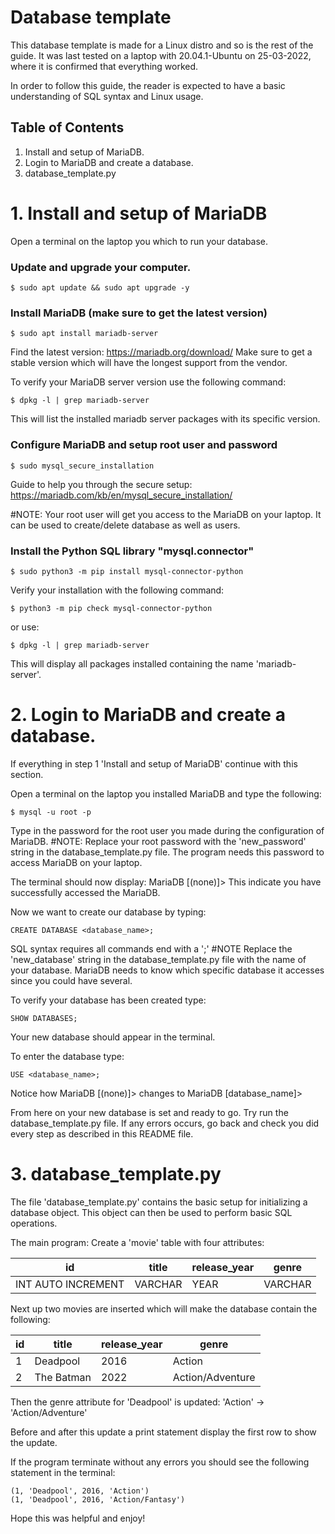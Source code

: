 # Database template


This database template is made for a Linux distro and so is the rest of the guide. 
It was last tested on a laptop with 20.04.1-Ubuntu on 25-03-2022, where it is confirmed that everything worked.

In order to follow this guide, the reader is expected to have a basic understanding of SQL syntax and Linux usage.

## Table of Contents

1. Install and setup of MariaDB.
2. Login to MariaDB and create a database.
3. database_template.py



# 1. Install and setup of MariaDB

Open a terminal on the laptop you which to run your database.

### Update and upgrade your computer.
```
$ sudo apt update && sudo apt upgrade -y
```

### Install MariaDB (make sure to get the latest version)
```
$ sudo apt install mariadb-server
```

Find the latest version: https://mariadb.org/download/
Make sure to get a stable version which will have the longest support from the vendor.

To verify your MariaDB server version use the following command:
```
$ dpkg -l | grep mariadb-server
```
This will list the installed mariadb server packages with its specific version.

### Configure MariaDB and setup root user and password
```
$ sudo mysql_secure_installation
``` 

Guide to help you through the secure setup:
https://mariadb.com/kb/en/mysql_secure_installation/

#NOTE: Your root user will get you access to the MariaDB on your laptop. It can be used to create/delete database as well as users. 

### Install the Python SQL library "mysql.connector"
```
$ sudo python3 -m pip install mysql-connector-python
```
Verify your installation with the following command:
```
$ python3 -m pip check mysql-connector-python
```
or use:
```
$ dpkg -l | grep mariadb-server
```
This will display all packages installed containing the name 'mariadb-server'.

# 2. Login to MariaDB and create a database.

If everything in step 1 'Install and setup of MariaDB' continue with this section.

Open a terminal on the laptop you installed MariaDB and type the following:
```
$ mysql -u root -p
```
Type in the password for the root user you made during the configuration of MariaDB.
#NOTE: Replace your root password with the 'new_password' string in the database_template.py file. The program needs this password to access MariaDB on your laptop.

The terminal should now display: 
MariaDB [(none)]> 
This indicate you have successfully accessed the MariaDB.

Now we want to create our database by typing:
```
CREATE DATABASE <database_name>;
```
SQL syntax requires all commands end with a ';'
#NOTE Replace the 'new_database' string in the database_template.py file with the name of your database. MariaDB needs to know which specific database it accesses since you could have several.

To verify your database has been created type:
```
SHOW DATABASES;
```
Your new database should appear in the terminal.

To enter the database type:
```
USE <database_name>;
```
Notice how MariaDB [(none)]> changes to MariaDB [database_name]> 

From here on your new database is set and ready to go.
Try run the database_template.py file. If any errors occurs, go back and check you did every step as described in this README file. 


# 3. database_template.py

The file 'database_template.py' contains the basic setup for initializing a database object.
This object can then be used to perform basic SQL operations.

The main program:
Create a 'movie' table with four attributes:   

|id        | title         | release_year  	| genre   |
| -------- | ------------- | -------------- | ------- |
| INT AUTO INCREMENT | VARCHAR | YEAR       | VARCHAR |

Next up two movies are inserted which will make the database contain the following: 

|  id   | title  | release_year  	| genre  |
| -------- | ------------- | -------- | --- |
|  1  | Deadpool     |   2016   |   Action         |
|  2  | The Batman   |   2022   |  Action/Adventure|

Then the genre attribute for 'Deadpool' is updated:
'Action' -> 'Action/Adventure'

Before and after this update a print statement display the first row to show the update. 

If the program terminate without any errors you should see the following statement in the terminal:
```
(1, 'Deadpool', 2016, 'Action')
(1, 'Deadpool', 2016, 'Action/Fantasy')  
```

Hope this was helpful and enjoy!


